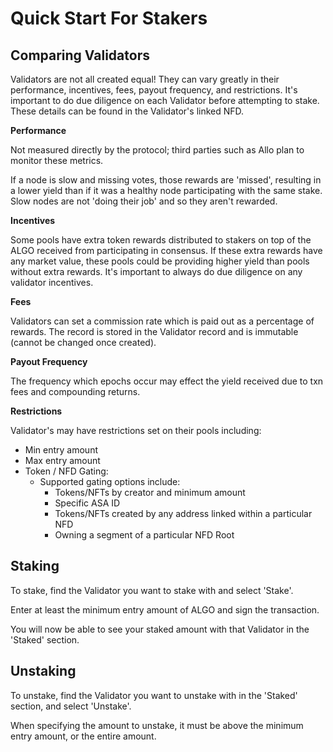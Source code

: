 # Quick Start For Stakers

## Comparing Validators

Validators are not all created equal! They can vary greatly in their performance, incentives, fees, payout frequency, and restrictions. It's important to do due diligence on each Validator before attempting to stake. These details can be found in the Validator's linked NFD.

**Performance**

Not measured directly by the protocol; third parties such as Allo plan to monitor these metrics.

If a node is slow and missing votes, those rewards are 'missed', resulting in a lower yield than if it was a healthy node participating with the same stake. Slow nodes are not 'doing their job' and so they aren't rewarded.

**Incentives**

Some pools have extra token rewards distributed to stakers on top of the ALGO received from participating in consensus. If these extra rewards have any market value, these pools could be providing higher yield than pools without extra rewards. It's important to always do due diligence on any validator incentives.

**Fees**

Validators can set a commission rate which is paid out as a percentage of rewards. The record is stored in the Validator record and is immutable (cannot be changed once created).

**Payout Frequency**

The frequency which epochs occur may effect the yield received due to txn fees and compounding returns.

**Restrictions**

Validator's may have restrictions set on their pools including:

* Min entry amount
* Max entry amount
* Token / NFD Gating:
  * Supported gating options include:
    * Tokens/NFTs by creator and minimum amount
    * Specific ASA ID
    * Tokens/NFTs created by any address linked within a particular NFD
    * Owning a segment of a particular NFD Root

## Staking

To stake, find the Validator you want to stake with and select 'Stake'.

Enter at least the minimum entry amount of ALGO and sign the transaction.

You will now be able to see your staked amount with that Validator in the 'Staked' section.

## Unstaking

To unstake, find the Validator you want to unstake with in the 'Staked' section, and select 'Unstake'.

When specifying the amount to unstake, it must be above the minimum entry amount, or the entire amount.
